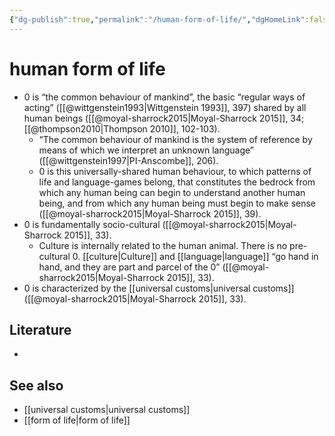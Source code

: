 ```yaml
---
{"dg-publish":true,"permalink":"/human-form-of-life/","dgHomeLink":false,"dgPassFrontmatter":false}
---
```


# human form of life
- 0 is “the common behaviour of mankind”, the basic “regular ways of acting” ([[@wittgenstein1993|Wittgenstein 1993]], 397) shared by all human beings ([[@moyal-sharrock2015|Moyal-Sharrock 2015]], 34; [[@thompson2010|Thompson 2010]], 102-103).
	- “The common behaviour of mankind is the system of reference by means of which we interpret an unknown language” ([[@wittgenstein1997|PI-Anscombe]], 206).
	- 0 is this universally-shared human behaviour, to which patterns of life and language-games belong, that constitutes the bedrock from which any human being can begin to understand another human being, and from which any human being must begin to make sense ([[@moyal-sharrock2015|Moyal-Sharrock 2015]], 39).
- 0 is fundamentally socio-cultural ([[@moyal-sharrock2015|Moyal-Sharrock 2015]], 33).
	- Culture is internally related to the human animal. There is no pre-cultural 0. [[culture|Culture]] and [[language|language]] “go hand in hand, and they are part and parcel of the 0” ([[@moyal-sharrock2015|Moyal-Sharrock 2015]], 33). 
- 0 is characterized by the [[universal customs|universal customs]] ([[@moyal-sharrock2015|Moyal-Sharrock 2015]], 33).

## Literature
- 


## See also
- [[universal customs|universal customs]]
- [[form of life|form of life]]